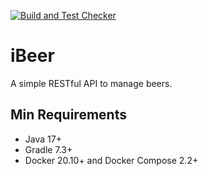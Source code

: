[![Build and Test Checker](https://github.com/iagopaixao/i-beer/actions/workflows/ci-build-checker.yml/badge.svg)](https://github.com/iagopaixao/i-beer/actions/workflows/ci-build-checker.yml)

# iBeer

A simple RESTful API to manage beers.

## Min Requirements

- Java 17+
- Gradle 7.3+
- Docker 20.10+ and Docker Compose 2.2+
